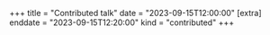+++
title = "Contributed talk"
date = "2023-09-15T12:00:00"
[extra]
enddate = "2023-09-15T12:20:00"
kind = "contributed"
+++
